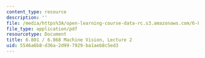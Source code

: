 ```yaml
---
content_type: resource
description: ''
file: /media/https%3A/open-learning-course-data-rc.s3.amazonaws.com/6-801-machine-vision-fall-2020/5546a6b8d36a2d997929ba1aeb8c5ed3_MIT6_801F20_lec2.pdf
file_type: application/pdf
resourcetype: Document
title: 6.801 / 6.868 Machine Vision, Lecture 2
uid: 5546a6b8-d36a-2d99-7929-ba1aeb8c5ed3
---
```

